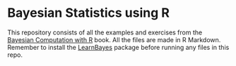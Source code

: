 # Bayesian Statistics using R 
This repository consists of all the examples and exercises from the [Bayesian Computation with R](https://link.springer.com/book/10.1007/978-0-387-92298-0) book. All the files are made in R Markdown. Remember to install the [LearnBayes](https://cran.r-project.org/web/packages/LearnBayes/index.html) package before running any files in this repo. 
